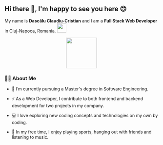 
## Hi there 👋, I'm happy to see you here 😊  

My name is **Dascălu Claudiu-Cristian** and I am a **Full Stack Web Developer** in Cluj-Napoca, Romania. <img src="https://media.giphy.com/media/WUlplcMpOCEmTGBtBW/giphy.gif" width="30">

<div id="header" align="center">
  <img src="https://media.giphy.com/media/M9gbBd9nbDrOTu1Mqx/giphy.gif" width="100"/>
</div>

### :man_technologist: About Me

- :seedling: I’m currently pursuing a Master's degree in Software Engineering.

- :zap: As a Web Developer, I contribute to both frontend and backend development for two projects in my company.

- :computer: I love exploring new coding concepts and technologies on my own by coding.

- :muscle: In my free time, I enjoy playing sports, hanging out with friends and listening to music.


